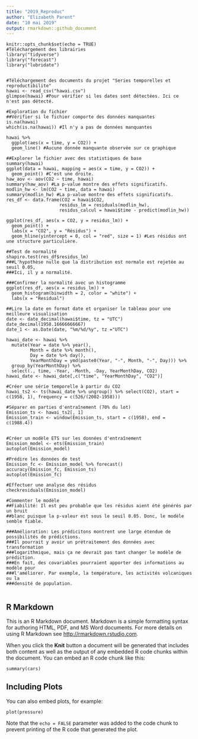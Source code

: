 ```yaml
---
title: "2019_Reproduc"
author: "Elizabeth Parent"
date: "10 mai 2019"
output: rmarkdown::github_document
---
```


```{r setup, include=FALSE}
knitr::opts_chunk$set(echo = TRUE)
#Téléchargement des librairies
library("tidyverse")
library("forecast")
library("lubridate")


#Téléchargement des documents du projet "Series temporelles et reproductibilite"
hawai <- read_csv("hawai.csv")
glimpse(hawai) #Pour vérifier si les dates sont détectées. Ici ce n'est pas détecté.

#Exploration du fichier
##Vérifier si le fichier comporte des données manquantes
is.na(hawai)
which(is.na(hawai)) #Il n'y a pas de données manquantes

hawai %>%
  ggplot(aes(x = time, y = CO2)) +
  geom_line() #Aucune donnée manquante observée sur ce graphique

##Explorer le fichier avec des statistiques de base
summary(hawai)
ggplot(data = hawai, mapping = aes(x = time, y = CO2)) +
  geom_point() #C'est une droite.
haw_aov <- aov(CO2 ~ time, hawai)
summary(haw_aov) #La p-value montre des effets significatifs.
modlin_hw <- lm(CO2 ~ time, data = hawai)
summary(modlin_hw) #La p-value montre des effets significatifs.
res_df <- data.frame(CO2 = hawai$CO2,  
                    residus_lm = residuals(modlin_hw),
                    residus_calcul = hawai$time - predict(modlin_hw))

ggplot(res_df, aes(x = CO2, y = residus_lm)) +
  geom_point() +
  labs(x = "CO2", y = "Résidus") +
  geom_hline(yintercept = 0, col = "red", size = 1) #Les résidus ont une structure particulière.

##Test de normalité
shapiro.test(res_df$residus_lm)
###L'hypothèse nulle que la distribution est normale est rejetée au seuil 0.05,
###Ici, il y a normalité. 

###Confirmer la normalité avec un histogramme
ggplot(res_df, aes(x = residus_lm)) +
  geom_histogram(binwidth = 2, color = "white") +
  labs(x = "Residual")

##Lire la date en format date et organiser le tableau pour une meilleure visualisation
date <- date_decimal(hawai$time, tz = "UTC")
date_decimal(1958.16666666667)
date_1 <- as.Date(date, "%m/%d/%y", tz ="UTC") 

hawai_date <- hawai %>%
  mutate(Year = date %>% year(),
         Month = date %>% month(),
         Day = date %>% day(),
         YearMonthDay = ymd(paste0(Year, "-", Month, "-", Day))) %>%
  group_by(YearMonthDay) %>%
  select(., time, -Year, -Month, -Day, YearMonthDay, CO2)
hawai_date <- hawai_date[,c("time", "YearMonthDay", "CO2")]

#Créer une série temporelle à partir du CO2
hawai_ts2 <- ts(hawai_date %>% ungroup() %>% select(CO2), start = c(1958, 1), frequency = c(526/(2002-1958)))

#Séparer en parties d'entraînement (70% du lot)
Emission_ts <- hawai_ts2[, 1] 
Emission_train <- window(Emission_ts, start = c(1958), end = c(1988.4)) 


#Créer un modèle ETS sur les données d'entraînement
Emission_model <- ets(Emission_train)
autoplot(Emission_model)

#Prédire les données de test
Emission_fc <- Emission_model %>% forecast()
accuracy(Emission_fc, Emission_ts)
autoplot(Emission_fc)

#Effectuer une analyse des résidus
checkresiduals(Emission_model)

#Commenter le modèle
##Fiabilité: Il est peu probable que les résidus aient été générés par un bruit 
##blanc puisque la p-valeur est sous le seuil 0.05. Donc, le modèle semble fiable.

###Amélioration: Les prédicitons montrent une large étendue de possibilités de prédictions.
###Il pourrait y avoir un prétraitement des données avec transformation 
###logarithmique, mais ça ne devrait pas tant changer le modèle de prédiction.
###En fait, des covariables pourraient apporter des informations au modèle pour
###l'améliorer. Par exemple, la température, les activités volcaniques ou la
###densité de population.


```

## R Markdown

This is an R Markdown document. Markdown is a simple formatting syntax for authoring HTML, PDF, and MS Word documents. For more details on using R Markdown see <http://rmarkdown.rstudio.com>.

When you click the **Knit** button a document will be generated that includes both content as well as the output of any embedded R code chunks within the document. You can embed an R code chunk like this:

```{r cars}
summary(cars)
```

## Including Plots

You can also embed plots, for example:

```{r pressure, echo=FALSE}
plot(pressure)
```

Note that the `echo = FALSE` parameter was added to the code chunk to prevent printing of the R code that generated the plot.
